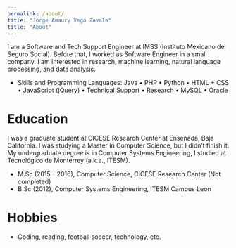 ```yaml
---
permalink: /about/
title: "Jorge Amaury Vega Zavala"
title: "About"
---
```

I am a Software and Tech Support Engineer at IMSS (Instituto Mexicano del Seguro Social). Before that, I worked as Software Engineer in a small company. I am interested in research, machine learning, natural language processing, and data analysis.

* Skills and Programming Languages: Java • PHP • Python • HTML + CSS • JavaScript (jQuery) • Technical Support • Research • MySQL • Oracle

Education
======
I was a graduate student at CICESE Research Center at Ensenada, Baja California. I was studying a Master in Computer Science, but I didn’t finish it. My undergraduate degree is in Computer Systems Engineering, I studied at Tecnológico de Monterrey (a.k.a., ITESM).
   *  M.Sc (2015 - 2016), Computer Science, CICESE Research Center (Not completed)
   *  B.Sc (2012), Computer Systems Engineering, ITESM Campus Leon


 Hobbies
======
* Coding, reading, football soccer, technology, etc.
